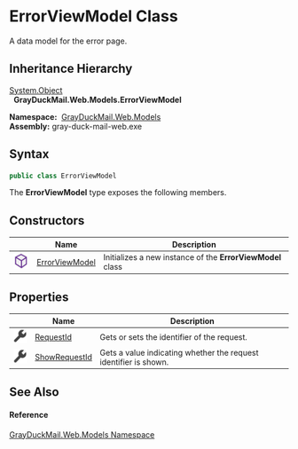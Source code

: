 ErrorViewModel Class
====================
A data model for the error page.


Inheritance Hierarchy
---------------------
[System.Object][1]  
  **GrayDuckMail.Web.Models.ErrorViewModel**  

  **Namespace:**  [GrayDuckMail.Web.Models][2]  
  **Assembly:** gray-duck-mail-web.exe

Syntax
------

```csharp
public class ErrorViewModel
```

The **ErrorViewModel** type exposes the following members.


Constructors
------------

|                  | Name                | Description                                                |
| ---------------- | ------------------- | ---------------------------------------------------------- |
| ![Public method] | [ErrorViewModel][3] | Initializes a new instance of the **ErrorViewModel** class |


Properties
----------

|                    | Name               | Description                                                      |
| ------------------ | ------------------ | ---------------------------------------------------------------- |
| ![Public property] | [RequestId][4]     | Gets or sets the identifier of the request.                      |
| ![Public property] | [ShowRequestId][5] | Gets a value indicating whether the request identifier is shown. |


See Also
--------

#### Reference
[GrayDuckMail.Web.Models Namespace][2]  

[1]: https://docs.microsoft.com/dotnet/api/system.object
[2]: ../README.md
[3]: _ctor.md
[4]: RequestId.md
[5]: ShowRequestId.md
[Public method]: ../../icons/pubmethod.svg "Public method"
[Public property]: ../../icons/pubproperty.svg "Public property"